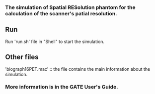 ### The simulation of Spatial RESolution phantom for the calculation of the scanner's patial resolution. 

## Run
Run 'run.sh' file in "Shell" to start the simulation.

## Other files
'biograph16PET.mac' :: the file contains the main information about
the simulation.

### More information is in the GATE User's Guide.